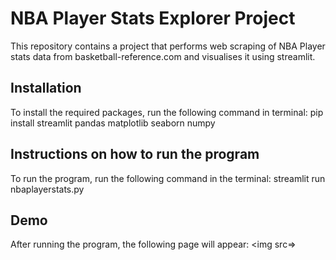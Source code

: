 # NBA Player Stats Explorer Project

This repository contains a project that performs web scraping of NBA Player stats data from basketball-reference.com and visualises it using streamlit. 

## Installation
To install the required packages, run the following command in terminal:
pip install streamlit pandas matplotlib seaborn numpy

## Instructions on how to run the program
To run the program, run the following command in the terminal:
streamlit run nbaplayerstats.py

## Demo
After running the program, the following page will appear:
<img src=>